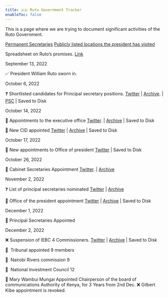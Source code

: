 ```yaml
---
title: 🇰🇪 Ruto Government Tracker
enableToc: false
---
```



This is a page where we are trying to document significant activities of the Ruto Government. 

[Permanent Secretaries](notes/Permanent-Secretaries.md)
[Publicly listed locations the president has visited](notes/Locations.md)

Spreadsheet on Ruto’s promises. [Link](https://docs.google.com/spreadsheets/d/12_sOeITaMcrbdH-21Lj29582soUnai1oW6fJ2nZziaQ/edit#gid=0)

September 13, 2022 

✅  President William Ruto sworn in. 

October 6, 2022 

❓ Shortlisted candidates for Principal secretary positions. [Twitter](https://twitter.com/OliverMathenge/status/1578092841284296704/)  |  [Archive](https://archive.ph/zcOxU). |  [PSC](https://www.publicservice.go.ke/index.php/media-center/2/200-shortlisted-candidates-for-the-position-of-principal-secretary-in-the-public-service)  | Saved to Disk

October 14, 2022 

🤝 Appointments to the executive office [Twitter](https://twitter.com/OliverMathenge/status/1580919005111406593). |  [Archive](https://web.archive.org/web/20221204102207/https://twitter.com/OliverMathenge/status/1580919005111406593)  | Saved to Disk

🤝 New CID appointed [Twitter](https://twitter.com/OliverMathenge/status/1581163242503536641)   |  [Archive](https://web.archive.org/web/2/https://twitter.com/OliverMathenge/status/1581163242503536641)  |  Saved to Disk

October 17, 2022 

🤝 New appointments to Office of president [Twitter](https://twitter.com/OliverMathenge/status/1582034645935591428) | Saved to Disk

October 26, 2022 

🤝 Cabinet Secretaries Appointment [Twitter](https://twitter.com/OliverMathenge/status/1585315815012052993).  |  [Archive](https://web.archive.org/web/20221204103400/https://twitter.com/OliverMathenge/status/1585315815012052993)

November 2, 2022 

❓ List of principal secretaries nominated [Twitter](https://twitter.com/OliverMathenge/status/1587748306788261889) | [Archive](https://web.archive.org/web/2/https://twitter.com/OliverMathenge/status/1587748306788261889)

🤝 Office of the president appointment [Twitter](https://twitter.com/HusseinMohamedg/status/1587824080966893570)  | [Archive](https://web.archive.org/web/20221204105743/https://twitter.com/HusseinMohamedg/status/1587824080966893570) | Saved to Disk

December 1, 2022 

🤝 Principal Secretaries Appointed 

December 2, 2022 

❌ Suspension of IEBC 4 Commissioners.  [Twitter](https://twitter.com/HusseinMohamedg/status/1598602199520665604)  | [Archive](https://web.archive.org/web/20221204095850/https://twitter.com/HusseinMohamedg/status/1598602199520665604) | Saved to Disk

🤝  Tribunal appointed  9 members

🤝  Nairobi Rivers commission 9

🤝  National Investment Council 12  

🤝  Mary Wambui Mungai Appointed Chairperson of the board of communications Authority of Kenya, for 3 Years from 2nd Dec. ❌ Gilbert Kibe appointment is revoked. 
